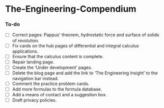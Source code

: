 # The-Engineering-Compendium

### To-do
- [ ] Correct pages: Pappus' theorem, hydrostatic force and surface of solids of revolution.
- [ ] Fix cards on the hub pages of differential and integral calculus applications.
- [ ] Ensure that the calculus content is complete.
- [ ] Repair landing page.
- [ ] Create the ‘Under development’ pages.
- [ ] Delete the blog page and add the link to ‘The Engineering Insight’ to the navigation bar instead.
- [ ] Comment the practice problem cards.
- [ ] Add more formulas to the formula database.
- [ ] Add a means of contact and a suggestion box.
- [ ] Draft privacy policies.